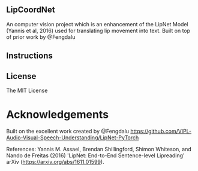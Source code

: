 ## LipCoordNet

An computer vision project which is an enhancement of the LipNet Model (Yannis et al, 2016) used for translating lip movement into text. Built on top of prior work by @Fengdalu

## Instructions

## License

The MIT License

# Acknowledgements

Built on the excellent work created by @Fengdalu https://github.com/VIPL-Audio-Visual-Speech-Understanding/LipNet-PyTorch

References:
Yannis M. Assael, Brendan Shillingford, Shimon Whiteson, and Nando de Freitas (2016) 'LipNet: End-to-End Sentence-level Lipreading' arXiv (https://arxiv.org/abs/1611.01599).

